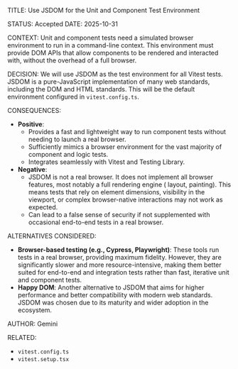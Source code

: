 TITLE: Use JSDOM for the Unit and Component Test Environment

STATUS: Accepted
DATE: 2025-10-31

CONTEXT:
Unit and component tests need a simulated browser environment to run in a command-line context. This environment must
provide DOM APIs that allow components to be rendered and interacted with, without the overhead of a full browser.

DECISION:
We will use JSDOM as the test environment for all Vitest tests. JSDOM is a pure-JavaScript implementation of many web
standards, including the DOM and HTML standards. This will be the default environment configured in `vitest.config.ts`.

CONSEQUENCES:

- **Positive**:
  - Provides a fast and lightweight way to run component tests without needing to launch a real browser.
  - Sufficiently mimics a browser environment for the vast majority of component and logic tests.
  - Integrates seamlessly with Vitest and Testing Library.
- **Negative**:
  - JSDOM is not a real browser. It does not implement all browser features, most notably a full rendering engine (
    layout, painting). This means tests that rely on element dimensions, visibility in the viewport, or complex
    browser-native interactions may not work as expected.
  - Can lead to a false sense of security if not supplemented with occasional end-to-end tests in a real browser.

ALTERNATIVES CONSIDERED:

- **Browser-based testing (e.g., Cypress, Playwright)**: These tools run tests in a real browser, providing maximum
  fidelity. However, they are significantly slower and more resource-intensive, making them better suited for end-to-end
  and integration tests rather than fast, iterative unit and component tests.
- **Happy DOM**: Another alternative to JSDOM that aims for higher performance and better compatibility with modern web
  standards. JSDOM was chosen due to its maturity and wider adoption in the ecosystem.

AUTHOR: Gemini

RELATED:

- `vitest.config.ts`
- `vitest.setup.tsx`
